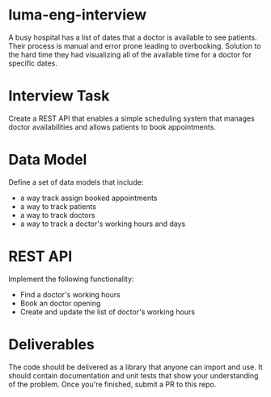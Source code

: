 # luma-eng-interview
A busy hospital has a list of dates that a doctor is available to see patients. Their process is manual and error prone leading to overbooking. Solution to the hard time they had visualizing all of the available time for a doctor for specific dates.

# Interview Task
Create a REST API that enables a simple scheduling system that manages doctor availabilities and allows patients to book appointments.

# Data Model
Define a set of data models that include:

- a way track assign booked appointments
- a way to track patients
- a way to track doctors
- a way to track a doctor's working hours and days

# REST API
Implement the following functionality:

- Find a doctor's working hours
- Book an doctor opening
- Create and update the list of doctor's working hours

# Deliverables
The code should be delivered as a library that anyone can import and use. It should contain documentation and unit tests that show your understanding of the problem. Once you're finished, submit a PR to this repo.

